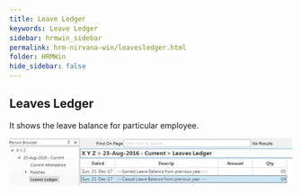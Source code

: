```yaml
---
title: Leave Ledger
keywords: Leave Ledger
sidebar: hrmwin_sidebar
permalink: hrm-nirvana-win/leavesledger.html
folder: HRMWin   
hide_sidebar: false
---
```


## Leaves Ledger

It shows the leave balance for particular employee.


![](/images/leavesledger.jpg)
